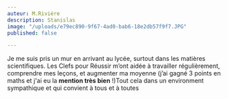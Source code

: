 ```yaml
---
auteur: M.Rivière
description: Stanislas
image: "/uploads/e79ec890-9f67-4ad0-bab6-18e2db57f9f7.JPG"
published: false

---
```

Je me suis pris un mur en arrivant au lycée, surtout dans les matières scientifiques. Les Clefs pour Réussir m’ont aidée à travailler régulièrement, comprendre mes leçons, et augmenter ma moyenne (j’ai gagné 3 points en maths et j'ai eu la **mention très bien** !)Tout cela dans un environment sympathique et qui convient à tous et à toutes 